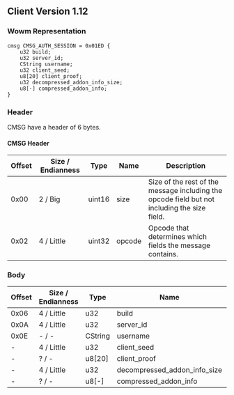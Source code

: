 ## Client Version 1.12

### Wowm Representation
```rust,ignore
cmsg CMSG_AUTH_SESSION = 0x01ED {
    u32 build;    
    u32 server_id;    
    CString username;    
    u32 client_seed;    
    u8[20] client_proof;    
    u32 decompressed_addon_info_size;    
    u8[-] compressed_addon_info;    
}
```
### Header
CMSG have a header of 6 bytes.

#### CMSG Header
| Offset | Size / Endianness | Type   | Name   | Description |
| ------ | ----------------- | ------ | ------ | ----------- |
| 0x00   | 2 / Big           | uint16 | size   | Size of the rest of the message including the opcode field but not including the size field.|
| 0x02   | 4 / Little        | uint32 | opcode | Opcode that determines which fields the message contains.|
### Body
| Offset | Size / Endianness | Type | Name | Description |
| ------ | ----------------- | ---- | ---- | ----------- |
| 0x06 | 4 / Little | u32 | build |  |
| 0x0A | 4 / Little | u32 | server_id |  |
| 0x0E | - / - | CString | username |  |
| - | 4 / Little | u32 | client_seed |  |
| - | ? / - | u8[20] | client_proof |  |
| - | 4 / Little | u32 | decompressed_addon_info_size |  |
| - | ? / - | u8[-] | compressed_addon_info |  |
